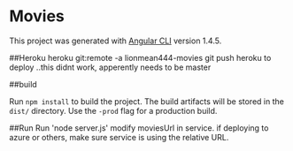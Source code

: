 # Movies

This project was generated with [Angular CLI](https://github.com/angular/angular-cli) version 1.4.5.

##Heroku
heroku git:remote -a lionmean444-movies
git push heroku <branch> to deploy ..this didnt work, apperently needs to be master

##build

Run `npm install` to build the project. The build artifacts will be stored in the `dist/` directory. Use the `-prod` flag for a production build.

##Run
Run 'node server.js'
modify moviesUrl in service.
if deploying to azure or others, make sure service is using the relative URL.
 
